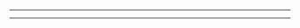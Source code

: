 

-----------------------------------------------------------------------------------------------------------------------------------------------------------------------------------------------------------------------------------------------------------

---------------------------------------------------------------------------------------------------------------------------------------------------------------------------------------------------------------------------------------------------------


